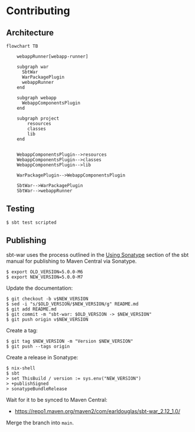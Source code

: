 # Contributing

## Architecture

```mermaid
flowchart TB

    webappRunner[webapp-runner]

    subgraph war
      SbtWar
      WarPackagePlugin
      webappRunner
    end

    subgraph webapp
      WebappComponentsPlugin
    end

    subgraph project
        resources
        classes
        lib
    end


    WebappComponentsPlugin-->resources
    WebappComponentsPlugin-->classes
    WebappComponentsPlugin-->lib

    WarPackagePlugin-->WebappComponentsPlugin

    SbtWar-->WarPackagePlugin
    SbtWar-->webappRunner

```


## Testing

```
$ sbt test scripted
```

## Publishing

sbt-war uses the process outlined in the [Using
Sonatype](https://www.scala-sbt.org/release/docs/Using-Sonatype.html)
section of the sbt manual for publishing to Maven Central via Sonatype.

```
$ export OLD_VERSION=5.0.0-M6
$ export NEW_VERSION=5.0.0-M7
```

Update the documentation:

```
$ git checkout -b v$NEW_VERSION
$ sed -i "s/$OLD_VERSION/$NEW_VERSION/g" README.md
$ git add README.md
$ git commit -m "sbt-war: $OLD_VERSION -> $NEW_VERSION"
$ git push origin v$NEW_VERSION
```

Create a tag:

```
$ git tag $NEW_VERSION -m "Version $NEW_VERSION"
$ git push --tags origin
```

Create a release in Sonatype:

```
$ nix-shell
$ sbt
> set ThisBuild / version := sys.env("NEW_VERSION")
> +publishSigned
> sonatypeBundleRelease
```

Wait for it to be synced to Maven Central:

* <https://repo1.maven.org/maven2/com/earldouglas/sbt-war_2.12_1.0/>

Merge the branch into `main`.
